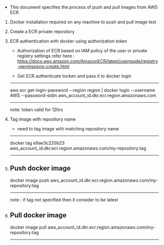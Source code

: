 * This document specifies the process of push and pull images from AWS ECR 

1. Docker installation required on any machine to push and pull image test 
2. Create a ECR private repository 
3. ECR authentication with docker using authorization token 
    * Authorization of ECR based on IAM policy of the user or private registry settings 
      refer here : https://docs.aws.amazon.com/AmazonECR/latest/userguide/registry-permissions-create.html

    * Get ECR authenticate tocken and pass it to docker login 
    -----------------------------------------------------------------------------------------

    aws ecr get-login-password --region region | docker login --username AWS --password-stdin aws_account_id.dkr.ecr.region.amazonaws.com
    
    -----------------------------------------------------------------------------------------

    note: token valid for 12hrs 

4. Tag image with repository name 

    * need to tag image with matching repository name 
    -----------------------------------------------------------------------------------------

    docker tag e9ae3c220b23 aws_account_id.dkr.ecr.region.amazonaws.com/my-repository:tag

    -----------------------------------------------------------------------------------------

5.  Push docker image 
    -----------------------------------------------------------------------------------------

    docker image push aws_account_id.dkr.ecr.region.amazonaws.com/my-repository:tag 

    -----------------------------------------------------------------------------------------

    note : if tag not specified then it consider to be latest 

6. Pull docker image 
    -----------------------------------------------------------------------------------------

    docker image pull aws_account_id.dkr.ecr.region.amazonaws.com/my-repository:tag 

    -----------------------------------------------------------------------------------------